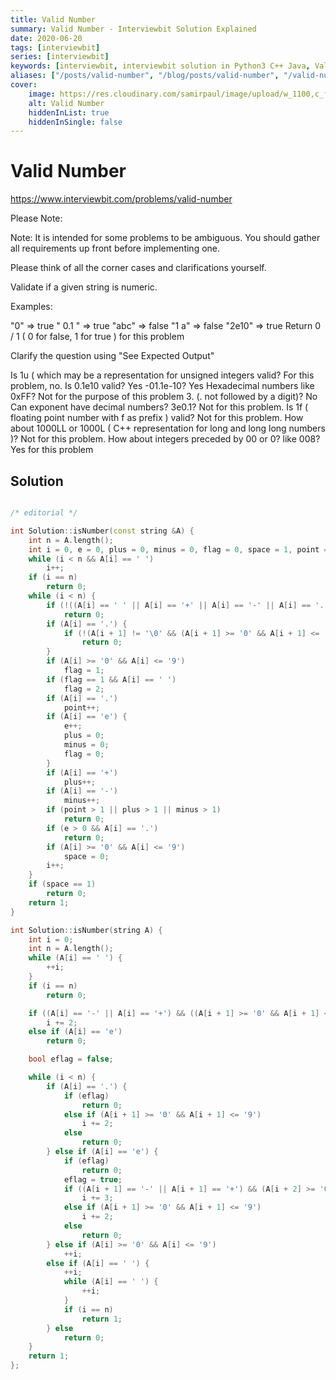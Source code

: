 ```yaml
---
title: Valid Number
summary: Valid Number - Interviewbit Solution Explained
date: 2020-06-20
tags: [interviewbit]
series: [interviewbit]
keywords: [interviewbit, interviewbit solution in Python3 C++ Java, Valid Number solution]
aliases: ["/posts/valid-number", "/blog/posts/valid-number", "/valid-number"]
cover:
    image: https://res.cloudinary.com/samirpaul/image/upload/w_1100,c_fit,co_rgb:FFFFFF,l_text:Arial_70_bold:Valid Number - Solution Explained/problem-solving.webp
    alt: Valid Number
    hiddenInList: true
    hiddenInSingle: false
---
```


# Valid Number

https://www.interviewbit.com/problems/valid-number


Please Note:

Note: It is intended for some problems to be ambiguous. You should gather all requirements up front before implementing one.

Please think of all the corner cases and clarifications yourself.

Validate if a given string is numeric.

Examples:

"0" => true
" 0.1 " => true
"abc" => false
"1 a" => false
"2e10" => true
Return 0 / 1 ( 0 for false, 1 for true ) for this problem

Clarify the question using "See Expected Output"

Is 1u ( which may be a representation for unsigned integers valid?
For this problem, no.
Is 0.1e10 valid?
Yes
-01.1e-10?
Yes
Hexadecimal numbers like 0xFF?
Not for the purpose of this problem
3. (. not followed by a digit)?
No
Can exponent have decimal numbers? 3e0.1?
Not for this problem.
Is 1f ( floating point number with f as prefix ) valid?
Not for this problem.
How about 1000LL or 1000L ( C++ representation for long and long long numbers )?
Not for this problem.
How about integers preceded by 00 or 0? like 008?
Yes for this problem

## Solution

```cpp

/* editorial */

int Solution::isNumber(const string &A) {
	int n = A.length();
	int i = 0, e = 0, plus = 0, minus = 0, flag = 0, space = 1, point = 0;
	while (i < n && A[i] == ' ')
		i++;
	if (i == n)
		return 0;
	while (i < n) {
		if (!((A[i] == ' ' || A[i] == '+' || A[i] == '-' || A[i] == '.') || A[i] == 'e' || (A[i] >= '0' && A[i] <= '9')))
			return 0;
		if (A[i] == '.') {
			if (!(A[i + 1] != '\0' && (A[i + 1] >= '0' && A[i + 1] <= '9')))
				return 0;
		}
		if (A[i] >= '0' && A[i] <= '9')
			flag = 1;
		if (flag == 1 && A[i] == ' ')
			flag = 2;
		if (A[i] == '.')
			point++;
		if (A[i] == 'e') {
			e++;
			plus = 0;
			minus = 0;
			flag = 0;
		}
		if (A[i] == '+')
			plus++;
		if (A[i] == '-')
			minus++;
		if (point > 1 || plus > 1 || minus > 1)
			return 0;
		if (e > 0 && A[i] == '.')
			return 0;
		if (A[i] >= '0' && A[i] <= '9')
			space = 0;
		i++;
	}
	if (space == 1)
		return 0;
	return 1;
}

int Solution::isNumber(string A) {
	int i = 0;
	int n = A.length();
	while (A[i] == ' ') {
		++i;
	}
	if (i == n)
		return 0;

	if ((A[i] == '-' || A[i] == '+') && ((A[i + 1] >= '0' && A[i + 1] <= '9') || A[i + 1] == '.'))
		i += 2;
	else if (A[i] == 'e')
		return 0;

	bool eflag = false;

	while (i < n) {
		if (A[i] == '.') {
			if (eflag)
				return 0;
			else if (A[i + 1] >= '0' && A[i + 1] <= '9')
				i += 2;
			else
				return 0;
		} else if (A[i] == 'e') {
			if (eflag)
				return 0;
			eflag = true;
			if ((A[i + 1] == '-' || A[i + 1] == '+') && (A[i + 2] >= '0' && A[i + 2] <= '9'))
				i += 3;
			else if (A[i + 1] >= '0' && A[i + 1] <= '9')
				i += 2;
			else
				return 0;
		} else if (A[i] >= '0' && A[i] <= '9')
			++i;
		else if (A[i] == ' ') {
			++i;
			while (A[i] == ' ') {
				++i;
			}
			if (i == n)
				return 1;
		} else
			return 0;
	}
	return 1;
};
```